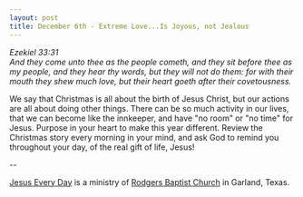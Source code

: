 ```yaml
---
layout: post
title: December 6th - Extreme Love...Is Joyous, not Jealous
---
```


_Ezekiel 33:31  
And they come unto thee as the people cometh, and they sit before
thee as my people, and they hear thy words, but they will not do
them: for with their mouth they shew much love, but their heart goeth
after their covetousness._

We say that Christmas is all about the birth of Jesus Christ, but
our actions are all about doing other things. There can be so much
activity in our lives, that we can become like the innkeeper, and
have "no room" or "no time" for Jesus. Purpose in your heart to make
this year different. Review the Christmas story every morning in your
mind, and ask God to remind you throughout your day, of the real gift
of life, Jesus!

 --

<a href=http://jesuseveryday.net>Jesus Every Day</a> is a ministry of <a href=http://rodgersbaptist.net>Rodgers Baptist Church</a> in Garland, Texas.
